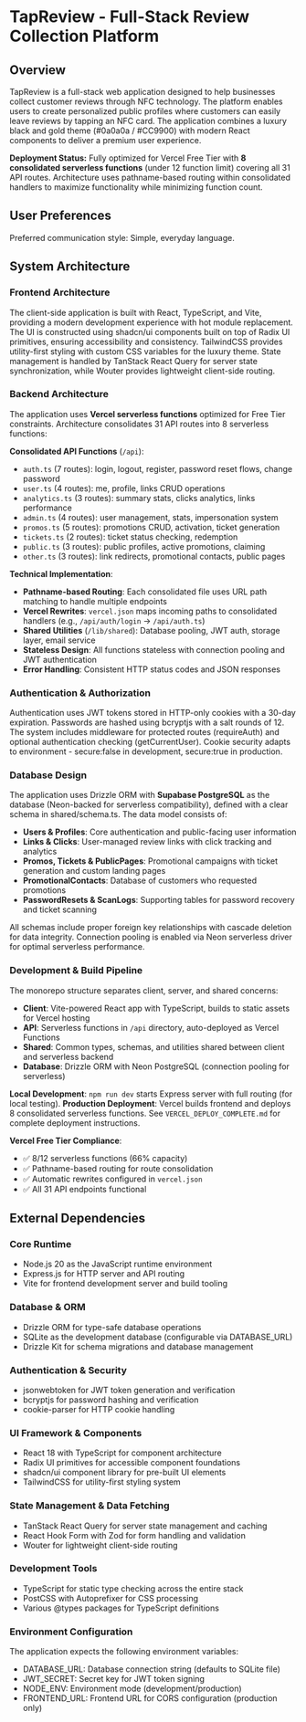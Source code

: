 # TapReview - Full-Stack Review Collection Platform

## Overview

TapReview is a full-stack web application designed to help businesses collect customer reviews through NFC technology. The platform enables users to create personalized public profiles where customers can easily leave reviews by tapping an NFC card. The application combines a luxury black and gold theme (#0a0a0a / #CC9900) with modern React components to deliver a premium user experience.

**Deployment Status:** Fully optimized for Vercel Free Tier with **8 consolidated serverless functions** (under 12 function limit) covering all 31 API routes. Architecture uses pathname-based routing within consolidated handlers to maximize functionality while minimizing function count.

## User Preferences

Preferred communication style: Simple, everyday language.

## System Architecture

### Frontend Architecture
The client-side application is built with React, TypeScript, and Vite, providing a modern development experience with hot module replacement. The UI is constructed using shadcn/ui components built on top of Radix UI primitives, ensuring accessibility and consistency. TailwindCSS provides utility-first styling with custom CSS variables for the luxury theme. State management is handled by TanStack React Query for server state synchronization, while Wouter provides lightweight client-side routing.

### Backend Architecture  
The application uses **Vercel serverless functions** optimized for Free Tier constraints. Architecture consolidates 31 API routes into 8 serverless functions:

**Consolidated API Functions** (`/api`):
- `auth.ts` (7 routes): login, logout, register, password reset flows, change password
- `user.ts` (4 routes): me, profile, links CRUD operations
- `analytics.ts` (3 routes): summary stats, clicks analytics, links performance
- `admin.ts` (4 routes): user management, stats, impersonation system
- `promos.ts` (5 routes): promotions CRUD, activation, ticket generation
- `tickets.ts` (2 routes): ticket status checking, redemption
- `public.ts` (3 routes): public profiles, active promotions, claiming
- `other.ts` (3 routes): link redirects, promotional contacts, public pages

**Technical Implementation**:
- **Pathname-based Routing**: Each consolidated file uses URL path matching to handle multiple endpoints
- **Vercel Rewrites**: `vercel.json` maps incoming paths to consolidated handlers (e.g., `/api/auth/login` → `/api/auth.ts`)
- **Shared Utilities** (`/lib/shared`): Database pooling, JWT auth, storage layer, email service
- **Stateless Design**: All functions stateless with connection pooling and JWT authentication
- **Error Handling**: Consistent HTTP status codes and JSON responses

### Authentication & Authorization
Authentication uses JWT tokens stored in HTTP-only cookies with a 30-day expiration. Passwords are hashed using bcryptjs with a salt rounds of 12. The system includes middleware for protected routes (requireAuth) and optional authentication checking (getCurrentUser). Cookie security adapts to environment - secure:false in development, secure:true in production.

### Database Design
The application uses Drizzle ORM with **Supabase PostgreSQL** as the database (Neon-backed for serverless compatibility), defined with a clear schema in shared/schema.ts. The data model consists of:
- **Users & Profiles**: Core authentication and public-facing user information
- **Links & Clicks**: User-managed review links with click tracking and analytics
- **Promos, Tickets & PublicPages**: Promotional campaigns with ticket generation and custom landing pages
- **PromotionalContacts**: Database of customers who requested promotions
- **PasswordResets & ScanLogs**: Supporting tables for password recovery and ticket scanning

All schemas include proper foreign key relationships with cascade deletion for data integrity. Connection pooling is enabled via Neon serverless driver for optimal serverless performance.

### Development & Build Pipeline
The monorepo structure separates client, server, and shared concerns:
- **Client**: Vite-powered React app with TypeScript, builds to static assets for Vercel hosting
- **API**: Serverless functions in `/api` directory, auto-deployed as Vercel Functions
- **Shared**: Common types, schemas, and utilities shared between client and serverless backend
- **Database**: Drizzle ORM with Neon PostgreSQL (connection pooling for serverless)

**Local Development**: `npm run dev` starts Express server with full routing (for local testing). 
**Production Deployment**: Vercel builds frontend and deploys 8 consolidated serverless functions. See `VERCEL_DEPLOY_COMPLETE.md` for complete deployment instructions.

**Vercel Free Tier Compliance**:
- ✅ 8/12 serverless functions (66% capacity)
- ✅ Pathname-based routing for route consolidation
- ✅ Automatic rewrites configured in `vercel.json`
- ✅ All 31 API endpoints functional

## External Dependencies

### Core Runtime
- Node.js 20 as the JavaScript runtime environment
- Express.js for HTTP server and API routing
- Vite for frontend development server and build tooling

### Database & ORM
- Drizzle ORM for type-safe database operations
- SQLite as the development database (configurable via DATABASE_URL)
- Drizzle Kit for schema migrations and database management

### Authentication & Security  
- jsonwebtoken for JWT token generation and verification
- bcryptjs for password hashing and verification
- cookie-parser for HTTP cookie handling

### UI Framework & Components
- React 18 with TypeScript for component architecture
- Radix UI primitives for accessible component foundations
- shadcn/ui component library for pre-built UI elements
- TailwindCSS for utility-first styling system

### State Management & Data Fetching
- TanStack React Query for server state management and caching
- React Hook Form with Zod for form handling and validation
- Wouter for lightweight client-side routing

### Development Tools
- TypeScript for static type checking across the entire stack
- PostCSS with Autoprefixer for CSS processing
- Various @types packages for TypeScript definitions

### Environment Configuration
The application expects the following environment variables:
- DATABASE_URL: Database connection string (defaults to SQLite file)
- JWT_SECRET: Secret key for JWT token signing
- NODE_ENV: Environment mode (development/production)
- FRONTEND_URL: Frontend URL for CORS configuration (production only)
